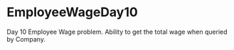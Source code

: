 # EmployeeWageDay10
Day 10 Employee Wage problem.
Ability to get the total wage when queried by Company.
